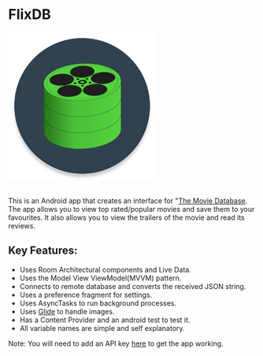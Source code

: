 # FlixDB
<img src="/app/src/main/ic_flixdb_launcher-web.png" width="300" height="300" />
<br><br/>

This is an Android app that creates an interface for "[The Movie Database](https://www.themoviedb.org/). The app allows you to view top rated/popular movies and save them to your favourites. It also allows you to view the trailers of the movie and read its reviews.

## Key Features:
* Uses Room Architectural components and Live Data.
* Uses the Model View ViewModel(MVVM) pattern.
* Connects to remote database and converts the received JSON string.
* Uses a preference fragment for settings.
* Uses AsyncTasks to run background processes.
* Uses [Glide](https://github.com/bumptech/glide) to handle images.
* Has a Content Provider and an android test to test it.
* All variable names are simple and self explanatory.


Note: You will need to add an API key [here](https://github.com/andre-fernando/FlixDB/blob/master/app/src/main/java/comandre_fernando/httpsgithub/flixdb/components/constants/BaseUrl.java) to get the app working. 
